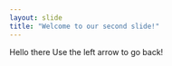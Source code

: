```yaml
---
layout: slide
title: "Welcome to our second slide!"
---
```

Hello there
Use the left arrow to go back!